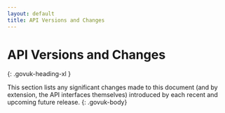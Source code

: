 ```yaml
---
layout: default
title: API Versions and Changes
---
```

# API Versions and Changes
{: .govuk-heading-xl }

This section lists any significant changes made to this document (and by extension, the API interfaces themselves) introduced by each recent and upcoming future release.
{: .govuk-body}

<!-- Version 3.xx.xx (03/04/2021):
{: .govuk-heading-s #v3-xx-xx}

Changes here
{: .govuk-body}
<ol class="govuk-list govuk-list--bullet">
  <li>
    SM-XXXX: description of change
  </li>
</ol> -->

